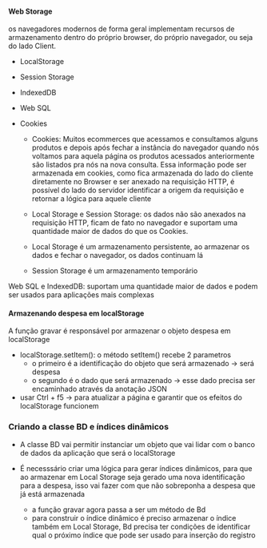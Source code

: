 #### Web Storage

os navegadores modernos de forma geral implementam recursos de armazenamento dentro do próprio browser, do próprio navegador, ou seja do lado Client.

- LocalStorage
- Session Storage
- IndexedDB
- Web SQL
- Cookies

    * Cookies: Muitos ecommerces que acessamos e consultamos alguns produtos e depois após fechar a instância do navegador quando nós voltamos para aquela página os produtos acessados anteriormente são listados pra nós na nova consulta. Essa informação pode ser armazenada em cookies, como fica armazenada do lado do cliente diretamente no Browser e ser anexado na requisição HTTP, é possível do lado do servidor identificar a origem da requisição e retornar a lógica para aquele cliente

    * Local Storage e Session Storage: os dados não são anexados na requisição HTTP, ficam de fato no navegador e suportam uma quantidade maior de dados do que os Cookies.

    * Local Storage é um armazenamento persistente, ao armazenar os dados e fechar o navegador, os dados continuam lá
    * Session Storage é um armazenamento temporário

Web SQL e IndexedDB: suportam uma quantidade maior de dados e podem ser usados para aplicações mais complexas

#### Armazenando despesa em localStorage

A função gravar é responsável por armazenar o objeto despesa em localStorage

* localStorage.setItem(): o método setItem() recebe 2 parametros
    - o primeiro é a identificação do objeto que será armazenado -> será despesa
    - o segundo é o dado que será armazenado -> esse dado precisa ser encaminhado através da anotação JSON
* usar Ctrl + f5 -> para atualizar a página e garantir que os efeitos do localStorage funcionem

### Criando a classe BD e índices dinâmicos

* A classe BD vai permitir instanciar um objeto que vai lidar com o banco de dados da aplicação que será o localStorage

* É necesssário criar uma lógica para gerar índices dinâmicos, para que ao armazenar em Local Storage seja gerado uma nova identificação para a despesa, isso vai fazer com que não sobreponha a despesa que já está armazenada

    * a função gravar agora passa a ser um método de Bd
    * para construir o índice dinâmico é preciso armazenar o índice também em Local Storage, Bd precisa ter condições de identificar qual o próximo índice que pode ser usado para inserção do registro
